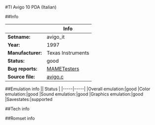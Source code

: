 #TI Avigo 10 PDA (Italian)

##Info

||Info|
|-----|-----|
|**Setname:**|avigo_it
|**Year:**|1997
|**Manufacturer:**|Texas Instruments
|**Status:**|good
|**Bug reports:**|[MAMETesters](http://mametesters.org/view_all_set.php?type=1&temporary=y&search=avigo.c)
|**Source file:**|[avigo.c](https://github.com/mamedev/mame/blob/master/src/mess/drivers/avigo.c)

##Emulation info
|| Status |
|-----|-----|
|Overall emulation:|good
|Color emulation:|good
|Sound emulation:|good
|Graphics emulation:|good
|Savestates:|supported

##Tech info

##Romset info

<!--- START OF EDITED COMMENT DO NOT TOUCH TEXT ABOVE-->
